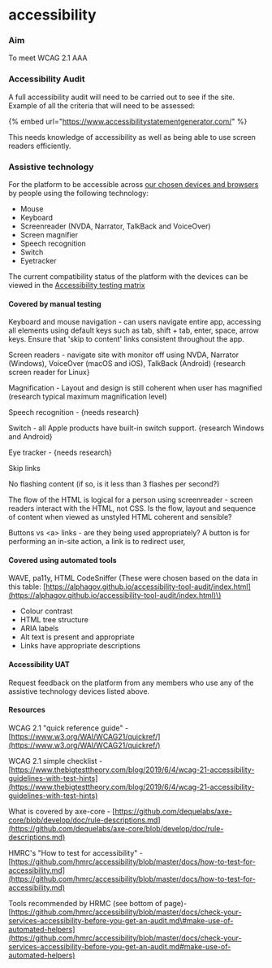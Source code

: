 # accessibility

### Aim

To meet WCAG 2.1 AAA

### Accessibility Audit

A full accessibility audit will need to be carried out to see if the site. Example of all the criteria that will need to be assessed:

{% embed url="https://www.accessibilitystatementgenerator.com/" %}

This needs knowledge of accessibility as well as being able to use screen readers efficiently.

### Assistive technology

For the platform to be accessible across [our chosen devices and browsers](https://app.gitbook.com/@equalcare/s/the-platform/quality-assurance-strategy/testing-types/functional-testing/compatibility) by people using the following technology:

* Mouse
* Keyboard 
* Screenreader \(NVDA, Narrator, TalkBack and VoiceOver\)
* Screen magnifier
* Speech recognition
* Switch
* Eyetracker

The current compatibility status of the platform with the devices can be viewed in the [Accessibility testing matrix](https://docs.google.com/spreadsheets/d/1MFj9DnfQN2x-YWWaSMi910DBlae2IDALr8h6krspOuw/edit?usp=sharing)



#### Covered by manual testing 

Keyboard and mouse navigation - can users navigate entire app, accessing all elements using default keys such as tab, shift + tab, enter, space, arrow keys. Ensure that 'skip to content' links consistent throughout the app.

Screen readers - navigate site with monitor off using NVDA, Narrator \(Windows\), VoiceOver \(macOS and iOS\), TalkBack \(Android\) {research screen reader for Linux}

Magnification - Layout and design is still coherent when user has magnified \(research typical maximum magnification level\)

Speech recognition - {needs research}

Switch - all Apple products have built-in switch support. {research Windows and Android}

Eye tracker - {needs research}

Skip links

No flashing content \(if so, is it less than 3 flashes per second?\)

The flow of the HTML is logical for a person using screenreader - screen readers interact with the HTML, not CSS. Is the flow, layout and sequence of content  when viewed as unstyled HTML coherent and sensible?

Buttons vs &lt;a&gt; links - are they being used appropriately? A button is for performing an in-site action, a link is to redirect user,

#### Covered using automated tools

WAVE, pa11y, HTML CodeSniffer \(These were chosen based on the data in this table: [https://alphagov.github.io/accessibility-tool-audit/index.html](https://alphagov.github.io/accessibility-tool-audit/index.html)\)

* Colour contrast
* HTML tree structure
* ARIA labels
* Alt text is present and appropriate
* Links have appropriate descriptions

#### Accessibility UAT

Request feedback on the platform from any members who use any of the assistive technology devices listed above.









#### Resources

WCAG 2.1 "quick reference guide" - [https://www.w3.org/WAI/WCAG21/quickref/](https://www.w3.org/WAI/WCAG21/quickref/)

WCAG 2.1 simple checklist - [https://www.thebigtesttheory.com/blog/2019/6/4/wcag-21-accessibility-guidelines-with-test-hints](https://www.thebigtesttheory.com/blog/2019/6/4/wcag-21-accessibility-guidelines-with-test-hints)

What is covered by axe-core - [https://github.com/dequelabs/axe-core/blob/develop/doc/rule-descriptions.md](https://github.com/dequelabs/axe-core/blob/develop/doc/rule-descriptions.md)

HMRC's "How to test for accessibility" - [https://github.com/hmrc/accessibility/blob/master/docs/how-to-test-for-accessibility.md](https://github.com/hmrc/accessibility/blob/master/docs/how-to-test-for-accessibility.md)

Tools recommended by HRMC \(see bottom of page\)- [https://github.com/hmrc/accessibility/blob/master/docs/check-your-services-accessibility-before-you-get-an-audit.md\#make-use-of-automated-helpers](https://github.com/hmrc/accessibility/blob/master/docs/check-your-services-accessibility-before-you-get-an-audit.md#make-use-of-automated-helpers)

